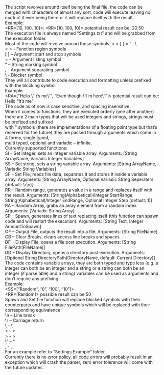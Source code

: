 The script revolves around itself being the final file,  the code can be merged with characters of almost any sort,  code will execute leaving no mark of it ever being there or it will replace itself with the result.<br>
Example: <br>
<RR=[10, 100, 10]>; <RR=[10, 100, 10]>  potential result can be: 20;50<br>
The execution file is always named “Settings.txt” and will be grabbed from the execution folder.<br>
Most of the code will revolve around these symbols: < >  [ ] = “ , \ <br>
< > - Function region symbols<br>
[ ] – Argument start and stop symbols<br>
= - Argument listing symbol<br>
“ – String marking symbol<br>
, - Argument separating symbol<br>
\ - Blocker symbol<br>
They will all contribute to code execution and formatting unless prefixed with the blocking symbol<br>
Example:<br>
<RA=[“Hello \”It’s me\””, “Even though \“I’m here\””]> potential result can be: Hello “It’s me”<br>
The code as of now is case sensitive, and spacing insensitive.<br>
When it comes to functions, they are executed orderly (one after another) there are 2 main types that will be used integers and strings, strings must be prefixed and sufixed<br> with " symbols (there are implementations of a floating point type but that’s reserved for the future) they are passed through arguments which come in 4 forms, single typed,<br> multi typed, optional and variadic – infinite.<br>
Currently supported functions:<br>
SI – Set integer, sets an integer variable array. Arguments: [String ArrayName, Variadic Integer Variables]<br>
SS – Set string, sets a string variable array. Arguments: [String ArrayName, Variadic String Variables]<br>
SF – Set File, reads file data, separates it and stores it inside a variable array. Arguments: [String ArrayName, Optional Variadic String Seperaters (default: \r\n)]<br>
RR – Random range, generates a value in a range and replaces itself with the result. Arguments: [String(Alphabetical)/Integer StartRange, String(Alphabetical)/Integer EndRange, Optional Integer Step (default: 1)]<br>
RA – Random Array, grabs an array element from a random index. Arguments: [Variadic String Array]<br>
SP – Spawn, generates lines of text replacing itself (this function can spawn code and will restart the execution). Arguments: [String Text, Integer AmountToSpawn]<br>
OF – Output File, outputs the result into a file. Arguments: [String FileName]<br>
CB – Clear Breaks, clears access line breaks and spaces.<br>
DF – Display File, opens a file post execution.  Arguments: [String FilePath(FileName)]<br>
DD – Display Directory, opens a directory post execution. Arguments: [Optional String DirectoryPath(DirectoryName, default: Current Directory)]<br>
The code contains variable arrays, they are both typed and type less (e.g. a integer can both be an integer and a string or a string can both be an integer (if parse able) and a string) variables can be used as arguments and don’t require any prefixing.<br>
Example:<br>
<SS=[“Random”, ”0”, “100”, “10”]><br>
<RR=[Random]> possible result can be 50<br>
Spawn and Set file function will replace blocked symbols with their counterparts and have unique symbols which will be replaced with their corresponding equivalence:<br>
\n – Line break<br>
\r – Carriage return<br>
\\ - \ <br>
\< - <<br>
\> - ><br>
\” – “<br>
\, - ,<br>
For an example refer to “Settings Example” folder.<br>
Currently there is no error policy, all code errors will probably result in an exception which will crash the parser, zero error tolerance will come with the future updates.<br>
